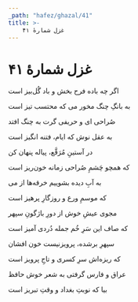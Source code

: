 ```yaml
---
_path: "hafez/ghazal/41"
title: >-
    غزل شمارهٔ ۴۱
---
```

# غزل شمارهٔ ۴۱

<div class="b" id="bn1"><div class="m1"><p>اگر چه باده فرح بخش و باد گُل‌بیز است</p></div>
<div class="m2"><p>به بانگِ چنگ مخور می که محتسب تیز است</p></div></div>
<div class="b" id="bn2"><div class="m1"><p>صُراحی ای و حریفی گرت به چنگ افتد</p></div>
<div class="m2"><p>به عقل نوش که ایام، فتنه انگیز است</p></div></div>
<div class="b" id="bn3"><div class="m1"><p>در آستینِ مُرَقَّع، پیاله پنهان کن</p></div>
<div class="m2"><p>که همچو چَشمِ صُراحی زمانه خون‌ریز است</p></div></div>
<div class="b" id="bn4"><div class="m1"><p>به آبِ دیده بشوییم خرقه‌ها از می</p></div>
<div class="m2"><p>که موسمِ ورع و روزگارِ پرهیز است</p></div></div>
<div class="b" id="bn5"><div class="m1"><p>مجوی عیشِ خوش از دورِ باژگونِ سپهر</p></div>
<div class="m2"><p>که صاف این سَرِ خُم جمله دُردی آمیز است</p></div></div>
<div class="b" id="bn6"><div class="m1"><p>سپهرِ برشده، پرویزنیست خون افشان</p></div>
<div class="m2"><p>که ریزه‌اش سرِ کسری و تاجِ پرویز است</p></div></div>
<div class="b" id="bn7"><div class="m1"><p>عراق و فارس گرفتی به شعر خوش حافظ</p></div>
<div class="m2"><p>بیا که نوبتِ بغداد و وقتِ تبریز است</p></div></div>

